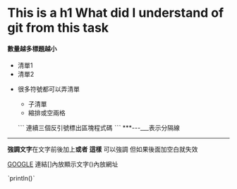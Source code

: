 # This is a h1 What did I understand of git from this task
#### 數量越多標題越小

* 清單1
* 清單2
+ 很多符號都可以弄清單
  + 子清單
  + 縮排或空兩格
   
   `ˋˋ
   連續三個反引號標出區塊程式碼
   ˋˋˋ
***---___表示分隔線
***

**強調文字**在文字前後加上**或者** __這樣__ 可以強調 但如果後面加空白就失效

[GOOGLE](https://www.google.com/search?q=markdown+%E8%AA%9E%E6%B3%95&oq=markd&aqs=chrome.1.69i57j35i39j0i433i512l2j0i512j0i131i433i512j0i512j69i60.2175j0j7&sourceid=chrome&ie=UTF-8) 連結[]內放顯示文字()內放網址


ˋprintln()ˋ
